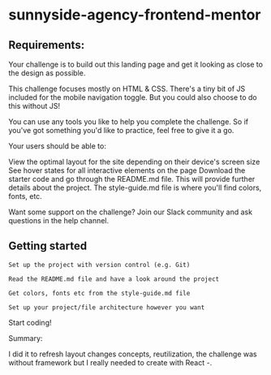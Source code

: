 # sunnyside-agency-frontend-mentor

## Requirements:

Your challenge is to build out this landing page and get it looking as close to the design as possible.

This challenge focuses mostly on HTML & CSS. There's a tiny bit of JS included for the mobile navigation toggle. But you could also choose to do this without JS!

You can use any tools you like to help you complete the challenge. So if you've got something you'd like to practice, feel free to give it a go.

Your users should be able to:

View the optimal layout for the site depending on their device's screen size
See hover states for all interactive elements on the page
Download the starter code and go through the README.md file. This will provide further details about the project. The style-guide.md file is where you'll find colors, fonts, etc.

Want some support on the challenge? Join our Slack community and ask questions in the help channel.

## Getting started
``` 
Set up the project with version control (e.g. Git)

Read the README.md file and have a look around the project

Get colors, fonts etc from the style-guide.md file
 
Set up your project/file architecture however you want 

```

Start coding!

Summary: 

I did it to refresh layout changes concepts, reutilization, the challenge was without framework but I really needed to create with React *-*.

